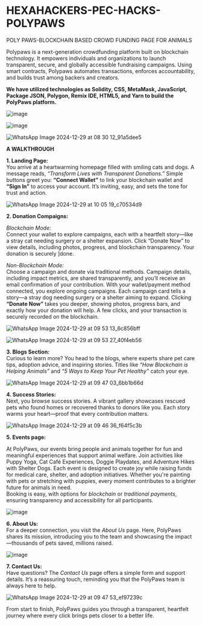 # HEXAHACKERS-PEC-HACKS-POLYPAWS
POLY PAWS-BLOCKCHAIN BASED CROWD FUNDING PAGE FOR ANIMALS

Polypaws is a next-generation crowdfunding platform built on blockchain technology. It empowers individuals and organizations to launch transparent, secure, and globally accessible fundraising campaigns. Using smart contracts, Polypaws automates transactions, enforces accountability, and builds trust among backers and creators.


**We have utilized technologies as Solidity, CSS, MetaMask, JavaScript, Package JSON, Polygon, Remix IDE, HTML5, and Yarn to build the PolyPaws platform.**



![image](https://github.com/user-attachments/assets/60744c8e-aec4-4974-aa98-018ec0969de5)

![image](https://github.com/user-attachments/assets/f11686be-273e-40dd-9401-7fada206e08b)

![WhatsApp Image 2024-12-29 at 08 30 12_91a5dee5](https://github.com/user-attachments/assets/6851af9c-8b92-44b3-8e79-639ebc02ed29)


**A WALKTHROUGH**

**1. Landing Page:**  
You arrive at a heartwarming homepage filled with smiling cats and dogs. A message reads, *“Transform Lives with Transparent Donations.”* Simple buttons greet you: **“Connect Wallet”** to link your blockchain wallet and **“Sign In”** to access your account. It’s inviting, easy, and sets the tone for trust and action. 

![WhatsApp Image 2024-12-29 at 10 05 19_c70534d9](https://github.com/user-attachments/assets/85942714-15ab-4118-b95f-60a0ab879dd9)



**2. Donation Compaigns:**  

*Blockchain Mode:*  
Connect your wallet to explore campaigns, each with a heartfelt story—like a stray cat needing surgery or a shelter expansion. Click “Donate Now” to view details, including photos, progress, and blockchain transparency. Your donation is securely ]done.

*Non-Blockchain Mode:*  
Choose a campaign and donate via traditional methods. Campaign details, including impact metrics, are shared transparently, and you’ll receive an email confirmation of your contribution.
With your wallet/payment method connected, you explore ongoing campaigns. Each campaign card tells a story—a stray dog needing surgery or a shelter aiming to expand. Clicking **“Donate Now”** takes you deeper, showing photos, progress bars, and exactly how your donation will help. A few clicks, and your transaction is securely recorded on the blockchain.  

![WhatsApp Image 2024-12-29 at 09 53 13_6c856bff](https://github.com/user-attachments/assets/efc14ec1-4e99-4c04-98fd-54d43addfcee)

![WhatsApp Image 2024-12-29 at 09 53 27_40f4eb56](https://github.com/user-attachments/assets/48f5bd8a-8519-4ca6-a488-5e9c44e7af6d)


**3. Blogs Section:**  
Curious to learn more? You head to the blogs, where experts share pet care tips, adoption advice, and inspiring stories. Titles like *“How Blockchain is Helping Animals”* and *“5 Ways to Keep Your Pet Healthy”* catch your eye.  

![WhatsApp Image 2024-12-29 at 09 47 03_6bb1b66d](https://github.com/user-attachments/assets/9a3c75ad-6039-4862-9dec-bcf6209de2f0)



**4. Success Stories:**  
Next, you browse success stories. A vibrant gallery showcases rescued pets who found homes or recovered thanks to donors like you. Each story warms your heart—proof that every contribution matters.  


![WhatsApp Image 2024-12-29 at 09 46 36_f64f5c3b](https://github.com/user-attachments/assets/c0cdcfc1-a26f-4196-ac2a-bf9c93581bcf)

**5. Events page:** 

At PolyPaws, our events bring people and animals together for fun and meaningful experiences that support animal welfare. Join activities like Puppy Yoga, Cat Café Experiences, Doggie Playdates, and Adventure Hikes with Shelter Dogs. Each event is designed to create joy while raising funds for medical care, shelter, and adoption initiatives. Whether you're painting with pets or stretching with puppies, every moment contributes to a brighter future for animals in need.  
Booking is easy, with options for *blockchain* or *traditional payments*, ensuring transparency and accessibility for all participants.


![image](https://github.com/user-attachments/assets/42d10e49-50f8-405e-95ac-8bdd5afa8a47)


**6. About Us:**  
For a deeper connection, you visit the *About Us* page. Here, PolyPaws shares its mission, introducing you to the team and showcasing the impact—thousands of pets saved, millions raised.  

![image](https://github.com/user-attachments/assets/219939eb-40f9-4b31-890c-96aa96b186ed)



**7. Contact Us:**  
Have questions? The *Contact Us* page offers a simple form and support details. It’s a reassuring touch, reminding you that the PolyPaws team is always here to help.  

![WhatsApp Image 2024-12-29 at 09 47 53_ef97239c](https://github.com/user-attachments/assets/1cf0d760-bc7e-47a8-98d9-9b0c17474197)


From start to finish, PolyPaws guides you through a transparent, heartfelt journey where every click brings pets closer to a better life.



